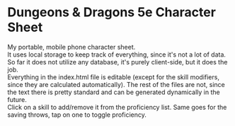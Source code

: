 # Dungeons & Dragons 5e Character Sheet
My portable, mobile phone character sheet.  
It uses local storage to keep track of everything, since it's not a lot of data.  
So far it does not utilize any database, it's purely client-side, but it does the job.  
Everything in the index.html file is editable (except for the skill modifiers, since they are calculated automatically). The rest of the files are not, since the text there is pretty standard and can be generated dynamically in the future.  
Click on a skill to add/remove it from the proficiency list. Same goes for the saving throws, tap on one to toggle proficiency.
